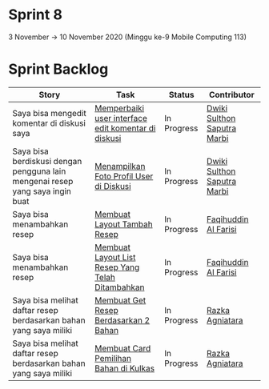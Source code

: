# Sprint 8
3 November -> 10 November 2020 (Minggu ke-9 Mobile Computing 113)

# Sprint Backlog
Story | Task | Status| Contributor
--- | --- | --- | ---
Saya bisa mengedit komentar di diskusi saya | [Memperbaiki user interface edit komentar di diskusi](https://github.com/dwikimarbi/Mobcom/issues/38) | In Progress | [Dwiki Sulthon Saputra Marbi](https://github.com/dwikimarbi)
Saya bisa berdiskusi dengan pengguna lain mengenai resep yang saya ingin buat | [Menampilkan Foto Profil User di Diskusi](https://github.com/dwikimarbi/Mobcom/issues/39) | In Progress | [Dwiki Sulthon Saputra Marbi](https://github.com/dwikimarbi)
Saya bisa menambahkan resep | [Membuat Layout Tambah Resep](https://github.com/dwikimarbi/Mobcom/issues/40) | In Progress | [Faqihuddin Al Farisi](https://github.com/falfisme)
Saya bisa menambahkan resep | [Membuat Layout List Resep Yang Telah Ditambahkan](https://github.com/dwikimarbi/Mobcom/issues/41) | In Progress | [Faqihuddin Al Farisi](https://github.com/falfisme)
Saya bisa melihat daftar resep berdasarkan bahan yang saya miliki | [Membuat Get Resep Berdasarkan 2 Bahan](https://github.com/dwikimarbi/Mobcom/issues/37) | In Progress | [Razka Agniatara](https://github.com/Razka173)
Saya bisa melihat daftar resep berdasarkan bahan yang saya miliki | [Membuat Card Pemilihan Bahan di Kulkas](https://github.com/dwikimarbi/Mobcom/issues/36) | In Progress | [Razka Agniatara](https://github.com/Razka173)
